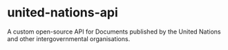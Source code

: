 # united-nations-api
A custom open-source API for Documents published by the United Nations and other intergovernmental organisations.

